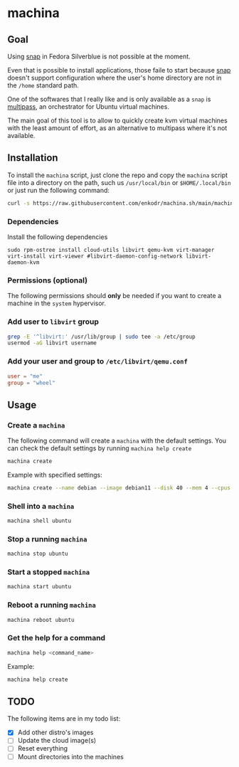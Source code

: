 # machina

## Goal

Using [snap](https://snapcraft.io/) in Fedora Silverblue is not possible at the moment.

Even that is possible to install applications, those faile to start because [snap](https://snapcraft.io/) doesn't support configuration where the user's home directory are not in the `/home` standard path.

One of the softwares that I really like and is only available as a `snap` is [multipass](https://github.com/canonical/multipass), an orchestrator for Ubuntu virtual machines.

The main goal of this tool is to allow to quickly create kvm virtual machines with the least amount of effort, as an alternative to multipass where it's not available.

## Installation

To install the `machina` script, just clone the repo and copy the `machina` script file into a directory on the path, such us `/usr/local/bin` or `$HOME/.local/bin` or just run the following command:

```bash
curl -s https://raw.githubusercontent.com/enkodr/machina.sh/main/machina.sh -o $HOME/.local/bin/machina.sh
```

### Dependencies 

Install the following dependencies

```shell
sudo rpm-ostree install cloud-utils libvirt qemu-kvm virt-manager virt-install virt-viewer #libvirt-daemon-config-network libvirt-daemon-kvm
```

### Permissions (optional)

The following permissions should **only** be needed if you want to create a machine in the `system` hypervisor.

### Add user to `libvirt` group

```bash
grep -E '^libvirt:' /usr/lib/group | sudo tee -a /etc/group
usermod -aG libvirt username
```

### Add your user and group to `/etc/libvirt/qemu.conf`

```toml
user = "me"
group = "wheel"
```

## Usage

### Create a `machina`

The following command will create a `machina` with the default settings. You can check the default settings by running `machina help create`

```bash
machina create
```

Example with specified settings:

```bash
machina create --name debian --image debian11 --disk 40 --mem 4 --cpus 2
```

### Shell into a `machina`

```bash
machina shell ubuntu
```

### Stop a running `machina`

```bash
machina stop ubuntu
```

### Start a stopped `machina`

```bash
machina start ubuntu
```

### Reboot a running `machina`

```bash
machina reboot ubuntu
```

### Get the help for a command

```bash
machina help <command_name>
```

Example:
```bash
machina help create
```

## TODO

The following items are in my todo list:

- [X] Add other distro's images
- [ ] Update the cloud image(s)
- [ ] Reset everything
- [ ] Mount directories into the machines
